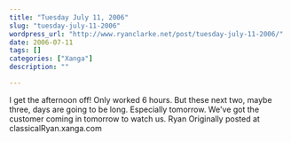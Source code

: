 ```yaml
---
title: "Tuesday July 11, 2006"
slug: "tuesday-july-11-2006"
wordpress_url: "http://www.ryanclarke.net/post/tuesday-july-11-2006/"
date: 2006-07-11
tags: []
categories: ["Xanga"]
description: ""

---
```


I get the afternoon off!
Only worked 6 hours. But these next two, maybe three, days are going to be long. Especially tomorrow. We've got the customer coming in tomorrow to watch us.
Ryan
Originally posted at classicalRyan.xanga.com

